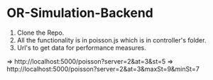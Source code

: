 # OR-Simulation-Backend
1) Clone the Repo.
2) All the functionality is in poisson.js which is in controller's folder.
3) Url's to get data for performance measures.

=> http://localhost:5000/poisson?server=2&at=3&st=5
=> http://localhost:5000/poisson?server=2&at=3&maxSt=9&minSt=7


